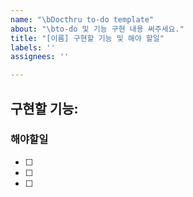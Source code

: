 ```yaml
---
name: "\bDocthru to-do template"
about: "\bto-do 및 기능 구현 내용 써주세요."
title: "[이름] 구현할 기능 및 해야 할일"
labels: ''
assignees: ''

---
```


## 구현할 기능: 
### 해야할일
- [ ]
- [ ]
- [ ]
